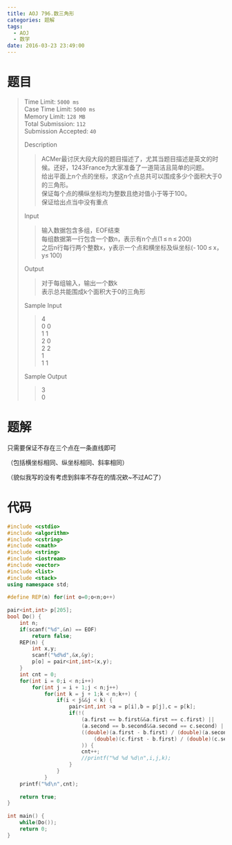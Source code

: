 ```yaml
---
title: AOJ 796.数三角形
categories: 题解
tags:
  - AOJ
  - 数学
date: 2016-03-23 23:49:00
---
```

# 题目
> Time Limit: `5000 ms`  
> Case Time Limit: `5000 ms`  
> Memory Limit: `128 MB`  
> Total Submission: `112`  
> Submission Accepted: `40`  
>    
> Description  
> > ACMer最讨厌大段大段的题目描述了，尤其当题目描述是英文的时候。还好，1243France为大家准备了一道简洁且简单的问题。  
> > 给出平面上n个点的坐标，求这n个点总共可以围成多少个面积大于0的三角形。  
> > 保证每个点的横纵坐标均为整数且绝对值小于等于100。  
> > 保证给出点当中没有重点  
> <!--more-->   
>   
> Input  
> > 输入数据包含多组，EOF结束  
> > 每组数据第一行包含一个数n，表示有n个点(1 ≤ n ≤ 200)  
> > 之后n行每行两个整数x，y表示一个点和横坐标及纵坐标(- 100 ≤ x，y≤ 100)  
>    
>   
> Output  
> > 对于每组输入，输出一个数k  
> > 表示总共能围成k个面积大于0的三角形  
>    
>   
> Sample Input  
> > 4  
> > 0 0  
> > 1 1  
> > 2 0  
> > 2 2  
> > 1  
> > 1 1  
>    
>   
> Sample Output  
> > 3  
> > 0  

# 题解
只需要保证不存在三个点在一条直线即可

（包括横坐标相同、纵坐标相同、斜率相同）

（貌似我写的没有考虑到斜率不存在的情况欸~不过AC了）


# 代码

```cpp
#include <cstdio>
#include <algorithm>
#include <cstring>
#include <cmath>
#include <string>
#include <iostream>
#include <vector>
#include <list>
#include <stack>
using namespace std;
 
#define REP(n) for(int o=0;o<n;o++)
 
pair<int,int> p[205];
bool Do() {
    int n;
    if(scanf("%d",&n) == EOF)
        return false;
    REP(n) {
        int x,y;
        scanf("%d%d",&x,&y);
        p[o] = pair<int,int>(x,y);
    }
    int cnt = 0;
    for(int i = 0;i < n;i++)
        for(int j = i + 1;j < n;j++)
            for(int k = j + 1;k < n;k++) {
                if(i < j&&j < k) {
                    pair<int,int >a = p[i],b = p[j],c = p[k];
                    if(!(
                        (a.first == b.first&&a.first == c.first) ||
                        (a.second == b.second&&a.second == c.second) ||
                        ((double)(a.first - b.first) / (double)(a.second - b.second) ==
                            (double)(c.first - b.first) / (double)(c.second - b.second))
                        )) {
                        cnt++;
                        //printf("%d %d %d\n",i,j,k);
                    }
                }
            }
    printf("%d\n",cnt);
 
    return true;
}
 
int main() {
    while(Do());
    return 0;
}
```